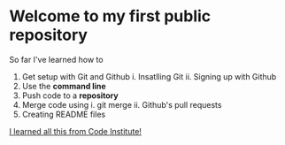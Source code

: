# Welcome to my first public repository

So far I've learned how to 
1. Get setup with Git and Github
	i. Insatlling Git 
	ii. Signing up with Github
2. Use the **command line**
3. Push code to a **repository**
4. Merge code using
	i. git merge 
	ii. Github's pull requests
5. Creating README files

[I learned all this from Code Institute!](http://codeinstitute.net)	

